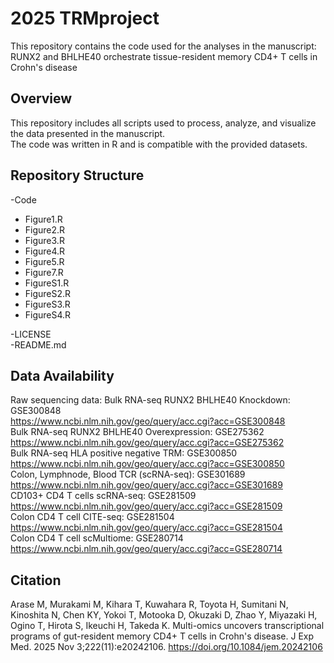# 2025 TRMproject

This repository contains the code used for the analyses in the manuscript:
RUNX2 and BHLHE40 orchestrate tissue-resident memory CD4+ T cells in Crohn's disease

## Overview
This repository includes all scripts used to process, analyze, and visualize the data presented in the manuscript.  
The code was written in R and is compatible with the provided datasets.

## Repository Structure
-Code
  - Figure1.R
  - Figure2.R
  - Figure3.R
  - Figure4.R
  - Figure5.R
  - Figure7.R
  - FigureS1.R
  - FigureS2.R
  - FigureS3.R
  - FigureS4.R
    
-LICENSE  
-README.md  

## Data Availability
Raw sequencing data: 
Bulk RNA-seq RUNX2 BHLHE40 Knockdown: GSE300848  
https://www.ncbi.nlm.nih.gov/geo/query/acc.cgi?acc=GSE300848  
Bulk RNA-seq RUNX2 BHLHE40 Overexpression: GSE275362  
https://www.ncbi.nlm.nih.gov/geo/query/acc.cgi?acc=GSE275362  
Bulk RNA-seq HLA positive negative TRM: GSE300850  
https://www.ncbi.nlm.nih.gov/geo/query/acc.cgi?acc=GSE300850  
Colon, Lymphnode, Blood TCR (scRNA-seq): GSE301689  
https://www.ncbi.nlm.nih.gov/geo/query/acc.cgi?acc=GSE301689  
CD103+ CD4 T cells scRNA-seq: GSE281509  
https://www.ncbi.nlm.nih.gov/geo/query/acc.cgi?acc=GSE281509  
Colon CD4 T cell CITE-seq: GSE281504  
https://www.ncbi.nlm.nih.gov/geo/query/acc.cgi?acc=GSE281504  
Colon CD4 T cell scMultiome: GSE280714  
https://www.ncbi.nlm.nih.gov/geo/query/acc.cgi?acc=GSE280714  

## Citation
Arase M, Murakami M, Kihara T, Kuwahara R, Toyota H, Sumitani N, Kinoshita N, Chen KY, Yokoi T, Motooka D, Okuzaki D, Zhao Y, Miyazaki H, Ogino T, Hirota S, Ikeuchi H, Takeda K. Multi-omics uncovers transcriptional programs of gut-resident memory CD4+ T cells in Crohn's disease. J Exp Med. 2025 Nov 3;222(11):e20242106.
https://doi.org/10.1084/jem.20242106

